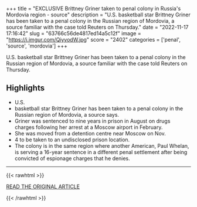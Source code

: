 +++
title = "EXCLUSIVE Brittney Griner taken to penal colony in Russia's Mordovia region - source"
description = "U.S. basketball star Brittney Griner has been taken to a penal colony in the Russian region of Mordovia, a source familiar with the case told Reuters on Thursday."
date = "2022-11-17 17:16:42"
slug = "63766c56de4817ed14a5c12f"
image = "https://i.imgur.com/QiyvodW.jpg"
score = "2402"
categories = ['penal', 'source', 'mordovia']
+++

U.S. basketball star Brittney Griner has been taken to a penal colony in the Russian region of Mordovia, a source familiar with the case told Reuters on Thursday.

## Highlights

- U.S.
- basketball star Brittney Griner has been taken to a penal colony in the Russian region of Mordovia, a source says.
- Griner was sentenced to nine years in prison in August on drugs charges following her arrest at a Moscow airport in February.
- She was moved from a detention centre near Moscow on Nov.
- 4 to be taken to an undisclosed prison location.
- The colony is in the same region where another American, Paul Whelan, is serving a 16-year sentence in a different penal settlement after being convicted of espionage charges that he denies.

---

{{< rawhtml >}}
  <p class="article-category">
    <a target="_blank" href="https://www.reuters.com/lifestyle/sports/exclusive-brittney-griner-taken-penal-colony-russias-mordovia-region-source-2022-11-17/">READ THE ORIGINAL ARTICLE</a>
  </p>
{{< /rawhtml >}}
